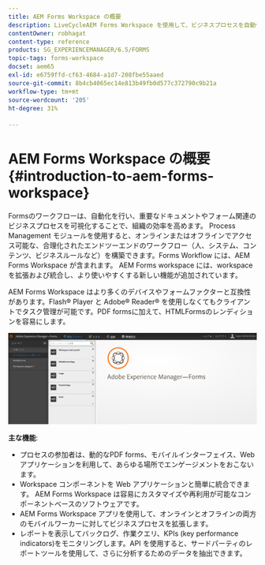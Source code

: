 ```yaml
---
title: AEM Forms Workspace の概要
description: LiveCycleAEM Forms Workspace を使用して、ビジネスプロセスを自動化し、組織の効率を高め、ペーパーレスなオフィスを作成します。
contentOwner: robhagat
content-type: reference
products: SG_EXPERIENCEMANAGER/6.5/FORMS
topic-tags: forms-workspace
docset: aem65
exl-id: e6759ffd-cf63-4684-a1d7-208fbe55aaed
source-git-commit: 8b4cb4065ec14e813b49fb0d577c372790c9b21a
workflow-type: tm+mt
source-wordcount: '205'
ht-degree: 31%

---
```


# AEM Forms Workspace の概要{#introduction-to-aem-forms-workspace}

Formsのワークフローは、自動化を行い、重要なドキュメントやフォーム関連のビジネスプロセスを可視化することで、組織の効率を高めます。 Process Management モジュールを使用すると、オンラインまたはオフラインでアクセス可能な、合理化されたエンドツーエンドのワークフロー（人、システム、コンテンツ、ビジネスルールなど）を構築できます。Forms Workflow には、AEM Forms Workspace が含まれます。 AEM Forms workspace には、workspace を拡張および統合し、より使いやすくする新しい機能が追加されています。

AEM Forms Workspace はより多くのデバイスやフォームファクターと互換性があります。Flash® Player と Adobe® Reader® を使用しなくてもクライアントでタスク管理が可能です。PDF formsに加えて、HTMLFormsのレンディションを容易にします。

![html-ws](assets/html-ws.png)

**主な機能**:

* プロセスの参加者は、動的なPDF forms、モバイルインターフェイス、Web アプリケーションを利用して、あらゆる場所でエンゲージメントをおこないます。
* Workspace コンポーネントを Web アプリケーションと簡単に統合できます。 AEM Forms Workspace は容易にカスタマイズや再利用が可能なコンポーネントベースのソフトウェアです。
* AEM Forms Workspace アプリを使用して、オンラインとオフラインの両方のモバイルワーカーに対してビジネスプロセスを拡張します。
* レポートを表示してバックログ、作業クエリ、KPIs (key performance indicators)をモニタリングします。API を使用すると、サードパーティのレポートツールを使用して、さらに分析するためのデータを抽出できます。
